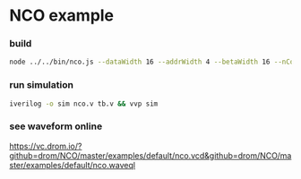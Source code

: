 # NCO example

### build

```bash
node ../../bin/nco.js --dataWidth 16 --addrWidth 4 --betaWidth 16 --nCordics 9 --corrector 0 --scale 0.999838 --top nco
```
### run simulation

```bash
iverilog -o sim nco.v tb.v && vvp sim
```

### see waveform online

https://vc.drom.io/?github=drom/NCO/master/examples/default/nco.vcd&github=drom/NCO/master/examples/default/nco.waveql
